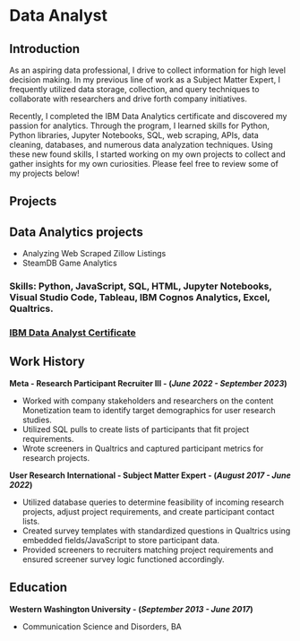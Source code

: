 # Data Analyst

## Introduction
As an aspiring data professional, I drive to collect information for high level decision making. In my previous line of work as a Subject Matter Expert, I frequently utilized data storage, collection, and query techniques to collaborate with researchers and drive forth company initiatives. 

Recently, I completed the IBM Data Analytics certificate and discovered my passion for analytics. Through the program, I learned skills for Python, Python libraries, Jupyter Notebooks, SQL, web scraping, APIs, data cleaning, databases, and numerous data analyzation techniques. Using these new found skills, I started working on my own projects to collect and gather insights for my own curiosities. Please feel free to review some of my projects below! 

## Projects


## Data Analytics projects 
- Analyzing Web Scraped Zillow Listings
- SteamDB Game Analytics

### Skills: Python, JavaScript, SQL, HTML, Jupyter Notebooks, Visual Studio Code, Tableau, IBM Cognos Analytics, Excel, Qualtrics.

### [IBM Data Analyst Certificate](https://coursera.org/share/fd18d6b2c9e43f7727e7b5f29badbb4e) 

## Work History
**Meta - Research Participant Recruiter III - (_June 2022 - September 2023_)**
- Worked with company stakeholders and researchers on the content Monetization team to identify target demographics for user research studies.
- Utilized SQL pulls to create lists of participants that fit project requirements. 
- Wrote screeners in Qualtrics and captured participant metrics for research projects.
  
**User Research International  - Subject Matter Expert - (_August 2017 - June 2022_)**
  - Utilized database queries to determine feasibility of incoming research projects, adjust project requirements, and create participant contact lists.
  - Created survey templates with standardized questions in Qualtrics using embedded fields/JavaScript to store participant data.
  - Provided screeners to recruiters matching project requirements and ensured screener survey logic functioned accordingly.

## Education
**Western Washington University - (_September 2013 - June 2017_)**
- Communication Science and Disorders, BA


